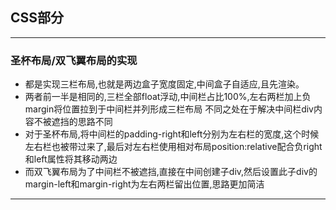 ## CSS部分
--- 
### 圣杯布局/双飞翼布局的实现
- 都是实现三栏布局,也就是两边盒子宽度固定,中间盒子自适应,且先渲染。
- 两者前一半是相同的,三栏全部float浮动,中间栏占比100%,左右两栏加上负margin将位置拉到于中间栏并列形成三栏布局
不同之处在于解决中间栏div内容不被遮挡的思路不同
- 对于圣杯布局,将中间栏的padding-right和left分别为左右栏的宽度,这个时候左右栏也被带过来了,最后对左右栏使用相对布局position:relative配合负right和left属性将其移动两边
- 而双飞翼布局为了中间栏不被遮挡,直接在中间创建子div,然后设置此子div的margin-left和margin-right为左右两栏留出位置,思路更加简洁
---
